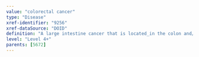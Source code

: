 ```yaml
---
value: "colorectal cancer"
type: "Disease"
xref-identifier: "9256"
xref-dataSource: "DOID"
definition: "A large intestine cancer that is located_in the colon and/or located_in the rectum.|Xref MGI.OMIM mapping confirmed by DO. [SN]."
level: "Level 4+"
parents: [5672]
---
```

